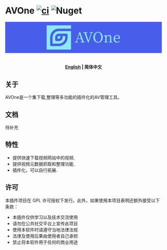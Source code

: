 # AVOne [![ci](https://github.com/weloveloli/AVOne/actions/workflows/ci.yml/badge.svg?branch=main)](https://github.com/weloveloli/AVOne/actions/workflows/ci.yml) ![Nuget](https://img.shields.io/nuget/v/AVOneTool)
<p align="center">
<img alt="Plugin Banner" src="./img/avone.png"/>
<br/>
<br/>
<p align="center"><b><a href="README_EN.md">English</a> | 简体中文</b></p>

## 关于
AVOne是一个集下载,整理等多功能的插件化的AV管理工具。

## 文档

待补充


## 特性

- 提供快速下载视频网站中的视频.
- 提供视频元数据抓取和整理功能.
- 插件化，可以自行拓展.

## 许可

本插件项目在 GPL 许可授权下发行。此外，如果使用本项目表明还额外接受以下条款：

- 本插件仅供学习以及技术交流使用
- 请勿在公共社交平台上宣传此项目
- 使用本软件时请遵守当地法律法规
- 法律及使用后果由使用者自己承担
- 禁止将本软件用于任何的商业用途
